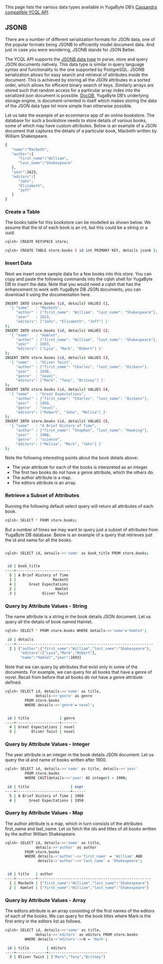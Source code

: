 This page lists the various data types available in YugaByte DB’s [Cassandra compatible YCQL API](../../../api/ycql).

## JSONB

There are a number of different serialization formats for JSON data, one of the popular formats being JSONB to efficiently model document data. And just in case you were wondering, JSONB stands for JSON Better.

The YCQL API supports the [JSONB data type](../../../api/ycql/type_jsonb/) to parse, store and query JSON documents natively. This data type is similar in query language syntax and functionality to the one supported by PostgreSQL. JSONB serialization allows for easy search and retrieval of attributes inside the document. This is achieved by storing all the JSON attributes in a sorted order, which allows for efficient binary search of keys. Similarly arrays are stored such that random access for a particular array index into the serialized json document is possible. [DocDB](../../../architecture/concepts/persistence/), YugaByte DB’s underlying storage engine, is document-oriented in itself which makes storing the data of the JSON data type lot more simple than otherwise possible.

Let us take the example of an ecommerce app of an online bookstore. The database for such a bookstore needs to store details of various books, some of which may have custom attributes. Below is an example of a JSON document that captures the details of a particular book, Macbeth written by William Shakespeare.

```sh
{
   "name":"Macbeth",
   "author":{
      "first_name":"William",
      "last_name":"Shakespeare"
   },
   "year":1623,
   "editors":[
      "John",
      "Elizabeth",
      "Jeff"
   ]
}
```

### Create a Table

The books table for this bookstore can be modelled as shown below. We assume that the id of each book is an int, but this could be a string or a uuid.

```{.sh .copy .separator-gt}
cqlsh> CREATE KEYSPACE store;
```
```{.sh .copy .separator-gt}
cqlsh> CREATE TABLE store.books ( id int PRIMARY KEY, details jsonb );
```

### Insert Data
Next we insert some sample data for a few books into this store. You can copy and paste the following commands into the cqlsh shell for YugaByte DB to insert the data. Note that you would need a cqlsh that has the enhancement to work with YugaByte DB JSON documents, you can download it using the documentation here.

```{.sh .copy}
INSERT INTO store.books (id, details) VALUES (1, 
  '{ "name"   : "Macbeth", 
     "author" : {"first_name": "William", "last_name": "Shakespeare"},
     "year"   : 1623,
     "editors": ["John", "Elizabeth", "Jeff"] }'
);
INSERT INTO store.books (id, details) VALUES (2,
  '{ "name"   : "Hamlet",
     "author" : {"first_name": "William", "last_name": "Shakespeare"},
     "year"   : 1603,
     "editors": ["Lysa", "Mark", "Robert"] }'
);
INSERT INTO store.books (id, details) VALUES (3,
  '{ "name"   : "Oliver Twist",
     "author" : {"first_name": "Charles", "last_name": "Dickens"},
     "year"   : 1838,
     "genre"  : "novel",
     "editors": ["Mark", "Tony", "Britney"] }'
);
INSERT INTO store.books (id, details) VALUES (4,
  '{ "name"   : "Great Expectations",
     "author" : {"first_name": "Charles", "last_name": "Dickens"},
     "year"   : 1950,
     "genre"  : "novel",
     "editors": ["Robert", "John", "Melisa"] }'
);
INSERT INTO store.books (id, details) VALUES (5,
  '{ "name"   : "A Brief History of Time",
     "author" : {"first_name": "Stephen", "last_name": "Hawking"},
     "year"   : 1988,
     "genre"  : "science",
     "editors": ["Melisa", "Mark", "John"] }'
);
```

Note the following interesting points about the book details above:
- The year attribute for each of the books is interpreted as an integer.
- The first two books do not have a genre attribute, which the others do.
- The author attribute is a map.
- The editors attribute is an array.


### Retrieve a Subset of Attributes

Running the following default select query will return all attributes of each book.

```{.sh .copy .separator-gt}
cqlsh> SELECT * FROM store.books;

```
But a number of times we may want to query just a subset of attributes from YugaByte DB database. Below is an example of a query that retrieves just the id and name for all the books.

```{.sh .copy .separator-gt}

cqlsh> SELECT id, details->>'name' as book_title FROM store.books;
```
```sh

 id | book_title
----+-------------------------
  5 | A Brief History of Time
  1 |                 Macbeth
  4 |      Great Expectations
  2 |                  Hamlet
  3 |            Oliver Twist
```

### Query by Attribute Values - String

The name attribute is a string in the book details JSON document. Let us query all the details of book named Hamlet.

```{.sh .copy .separator-gt}
cqlsh> SELECT * FROM store.books WHERE details->>'name'='Hamlet';
```
```sh
 id | details
----+---------------------------------------------------------------
  2 | {"author":{"first_name":"William","last_name":"Shakespeare"},
       "editors":["Lysa","Mark","Robert"],
       "name":"Hamlet","year":1603}
```

Note that we can query by attributes that exist only in some of the documents. For example, we can query for all books that have a genre of novel. Recall from before that all books do not have a genre attribute defined.

```{.sh .copy .separator-gt}
cqlsh> SELECT id, details->>'name' as title,
              details->>'genre' as genre
         FROM store.books
         WHERE details->>'genre'='novel';
```
```sh

 id | title              | genre
----+--------------------+-------
  4 | Great Expectations | novel
  3 |       Oliver Twist | novel
```

### Query by Attribute Values - Integer

The year attribute is an integer in the book details JSON document. Let us query the id and name of books written after 1900.

```{.sh .copy .separator-gt}
cqlsh> SELECT id, details->>'name' as title, details->>'year'
         FROM store.books
         WHERE CAST(details->>'year' AS integer) > 1900;
```
```sh
 id | title                   | expr
----+-------------------------+------
  5 | A Brief History of Time | 1988
  4 |      Great Expectations | 1950
```

### Query by Attribute Values - Map

The author attribute is a map, which in turn consists of the attributes first_name and last_name. Let us fetch the ids and titles of all books written by the author William Shakespeare.

```{.sh .copy .separator-gt}
cqlsh> SELECT id, details->>'name' as title,
              details->>'author' as author
         FROM store.books
         WHERE details->'author'->>'first_name' = 'William' AND
               details->'author'->>'last_name' = 'Shakespeare';
```
```sh

 id | title   | author
----+---------+----------------------------------------------------
  1 | Macbeth | {"first_name":"William","last_name":"Shakespeare"}
  2 |  Hamlet | {"first_name":"William","last_name":"Shakespeare"}
```


### Query by Attribute Values - Array

The editors attribute is an array consisting of the first names of the editors of each of the books. We can query for the book titles where Mark is the first entry in the editors list as follows.

```{.sh .copy .separator-gt}
cqlsh> SELECT id, details->>'name' as title,
              details->>'editors' as editors FROM store.books
         WHERE details->'editors'->>0 = 'Mark';
```
```sh
 id | title        | editors
----+--------------+---------------------------
  3 | Oliver Twist | ["Mark","Tony","Britney"]
```